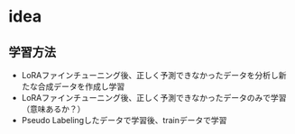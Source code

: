 # idea
## 学習方法
- LoRAファインチューニング後、正しく予測できなかったデータを分析し新たな合成データを作成し学習
- LoRAファインチューニング後、正しく予測できなかったデータのみで学習（意味あるか？）
- Pseudo Labelingしたデータで学習後、trainデータで学習